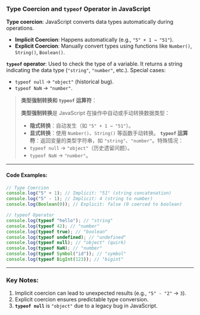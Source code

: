 ### Type Coercion and `typeof` Operator in JavaScript

<audio src="C:\Users\10691\Downloads\Type coercion_ .mp3"></audio>

**Type coercion**: JavaScript converts data types automatically during operations.  

- **Implicit Coercion**: Happens automatically (e.g., `"5" + 1 → "51"`).  
- **Explicit Coercion**: Manually convert types using functions like `Number()`, `String()`, `Boolean()`.

**`typeof` operator**: Used to check the type of a variable. It returns a string indicating the data type (`"string"`, `"number"`, etc.). Special cases:  
- `typeof null` → `"object"` (historical bug).  
- `typeof NaN` → `"number"`.  

> **类型强制转换和 `typeof` 运算符**：
>
> <audio src="C:\Users\10691\Downloads\类型强制转换是 JavaScr.mp3"></audio>
>
> **类型强制转换**是 JavaScript 在操作中自动或手动转换数据类型：
>
> - **隐式转换**：自动发生（如 `"5" + 1 → "51"`）。
> - **显式转换**：使用 `Number()`、`String()` 等函数手动转换。
> **`typeof` 运算符**：返回变量的类型字符串，如 `"string"`、`"number"`。特殊情况：  
> - `typeof null` → `"object"`（历史遗留问题）。  
> - `typeof NaN` → `"number"`。

---

#### Code Examples:

<audio src="C:\Users\10691\Downloads\这段代码展示了 JavaScr.mp3"></audio>

```javascript
// Type Coercion
console.log("5" + 1); // Implicit: "51" (string concatenation)
console.log("5" - 1); // Implicit: 4 (string to number)
console.log(Boolean(0)); // Explicit: false (0 coerced to boolean)

// typeof Operator
console.log(typeof "hello"); // "string"
console.log(typeof 42); // "number"
console.log(typeof true); // "boolean"
console.log(typeof undefined); // "undefined"
console.log(typeof null); // "object" (quirk)
console.log(typeof NaN); // "number"
console.log(typeof Symbol("id")); // "symbol"
console.log(typeof BigInt(123)); // "bigint"
```

---

### Key Notes:
1. Implicit coercion can lead to unexpected results (e.g., `"5" - "2"` → `3`).
2. Explicit coercion ensures predictable type conversion.
3. **`typeof null`** is `"object"` due to a legacy bug in JavaScript.